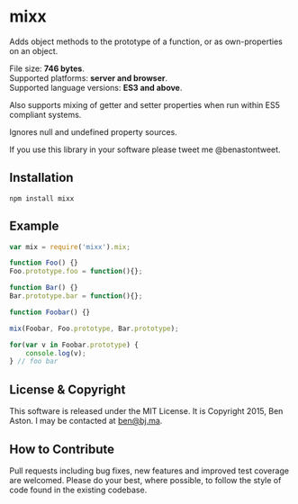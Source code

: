 # mixx

Adds object methods to the prototype of a function, or as own-properties on an object.

File size: **746 bytes**.<br/>
Supported platforms: **server and browser**.<br/>
Supported language versions: **ES3 and above**.

Also supports mixing of getter and setter properties when run within ES5 compliant systems.

Ignores null and undefined property sources.

If you use this library in your software please tweet me @benastontweet.

## Installation

```npm install mixx```

## Example

```javascript
var mix = require('mixx').mix;

function Foo() {}
Foo.prototype.foo = function(){};

function Bar() {}
Bar.prototype.bar = function(){};

function Foobar() {}

mix(Foobar, Foo.prototype, Bar.prototype);

for(var v in Foobar.prototype) {
	console.log(v);
} // foo bar
```

## License & Copyright

This software is released under the MIT License. It is Copyright 2015, Ben Aston. I may be contacted at ben@bj.ma.

## How to Contribute

Pull requests including bug fixes, new features and improved test coverage are welcomed. Please do your best, where possible, to follow the style of code found in the existing codebase.